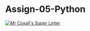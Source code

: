 # Assign-05-Python
[![Mr Coxall's Super Linter](https://github.com/ICS3U-C-Programming-DylanMuta007/Assign-05-Python.git/workflows/Mr%20Coxall's%20Super%20Linter/badge.svg)](https://github.com/ICS3U-C-Programming-DylanMuta007/Assign-05-Python.git/actions/)
